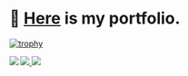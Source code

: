 # 🚀 [Here](https://tatsuyahasunuma0123.github.io/portfolio/) is my portfolio. 

<!--
**TatsuyaHasunuma0123/TatsuyaHasunuma0123** is a ✨ _special_ ✨ repository because its `README.md` (this file) appears on your GitHub profile.

Here are some ideas to get you started:

- 🔭 I’m currently working on ...
- 🌱 I’m currently learning ...
- 👯 I’m looking to collaborate on ...
- 🤔 I’m looking for help with ...
- 💬 Ask me about ...
- 📫 How to reach me: ...
- 😄 Pronouns: ...
- ⚡ Fun fact: ...
-->

[![trophy](https://github-profile-trophy.vercel.app/?username=TatsuyaHasunuma0123)](https://github.com/ryo-ma/github-profile-trophy)

<a href="https://github.com/TatsuyaHasunuma0123/github-readme-stats">
  <img src="https://github-profile-summary-cards.vercel.app/api/cards/profile-details?username=TatsuyaHasunuma0123" />
</a>

<a href="https://github.com/TatsuyaHasunuma0123/github-readme-stats">
  <img src="https://github-readme-stats.vercel.app/api?username=TatsuyaHasunuma0123&count_private=true&show_icons=true" />
</a>

<a href="https://github.com/Papillon6814/github-readme-stats">
  <img align="left" src="https://github-readme-stats.vercel.app/api/top-langs/?username=TatsuyaHasunuma0123" />
</a>









